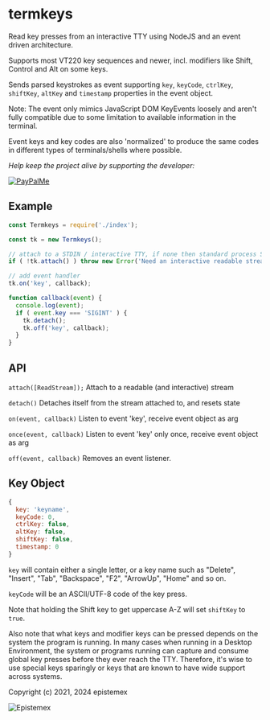 termkeys
========

Read key presses from an interactive TTY using NodeJS and an event driven architecture.

Supports most VT220 key sequences and newer, incl. modifiers like Shift, Control and Alt on some
keys.

Sends parsed keystrokes as event supporting `key`, `keyCode`, `ctrlKey`,
`shiftKey`, `altKey` and `timestamp` properties in the event object.

Note: The event only mimics JavaScript DOM KeyEvents loosely and aren't fully compatible due to some
limitation to available information in the terminal.

Event keys and key codes are also 'normalized' to produce the same codes in different types of
terminals/shells where possible.

_Help keep the project alive by supporting the developer:_

[![PayPalMe](https://github.com/epistemex/transformation-matrix-js/assets/70324091/04203267-58f0-402b-9589-e2dee6e7c510)](https://paypal.me/KenNil)

Example
-------

```javascript
const Termkeys = require('./index');

const tk = new Termkeys();

// attach to a STDIN / interactive TTY, if none then standard process STDIN is used.
if ( !tk.attach() ) throw new Error('Need an interactive readable stream.');

// add event handler
tk.on('key', callback);

function callback(event) {
  console.log(event);
  if ( event.key === 'SIGINT' ) {
    tk.detach();
    tk.off('key', callback);
  }
}
```

API
---

`attach([ReadStream]);` Attach to a readable (and interactive) stream

`detach()` Detaches itself from the stream attached to, and resets state

`on(event, callback)` Listen to event 'key', receive event object as arg

`once(event, callback)` Listen to event 'key' only once, receive event object as arg

`off(event, callback)` Removes an event listener.

Key Object
----------

```javascript
{
  key: 'keyname',
  keyCode: 0,
  ctrlKey: false,
  altKey: false,
  shiftKey: false,
  timestamp: 0
}
```

`key` will contain either a single letter, or a key name such as "Delete",
"Insert", "Tab", "Backspace", "F2", "ArrowUp", "Home" and so on.

`keyCode` will be an ASCII/UTF-8 code of the key press.

Note that holding the Shift key to get uppercase A-Z will set `shiftKey` to `true`.

Also note that what keys and modifier keys can be pressed depends on the system the program is
running. In many cases when running in a Desktop Environment, the system or programs running can
capture and consume global key presses before they ever reach the TTY. Therefore, it's wise to use
special keys sparingly or keys that are known to have wide support across systems.

Copyright (c) 2021, 2024 epistemex

![Epistemex](https://i.imgur.com/GP6Q3v8.png)
